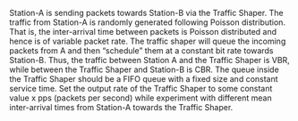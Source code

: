 Station-A is sending packets towards Station-B via the Traffic Shaper. The traffic from Station-A is randomly generated following Poisson distribution. That is, the inter-arrival time between packets is Poisson distributed and hence is of variable packet rate. The traffic shaper will queue the incoming packets from A and then “schedule” them at a constant bit rate towards Station-B. Thus, the traffic between Station A and the Traffic Shaper is VBR, while between the Traffic Shaper and Station-B is CBR. The queue inside the Traffic Shaper should be a FIFO queue with a fixed size and constant service time. Set the output rate of the Traffic Shaper to some constant value x pps (packets per second) while experiment with different mean inter-arrival times from Station-A towards the Traffic Shaper.

